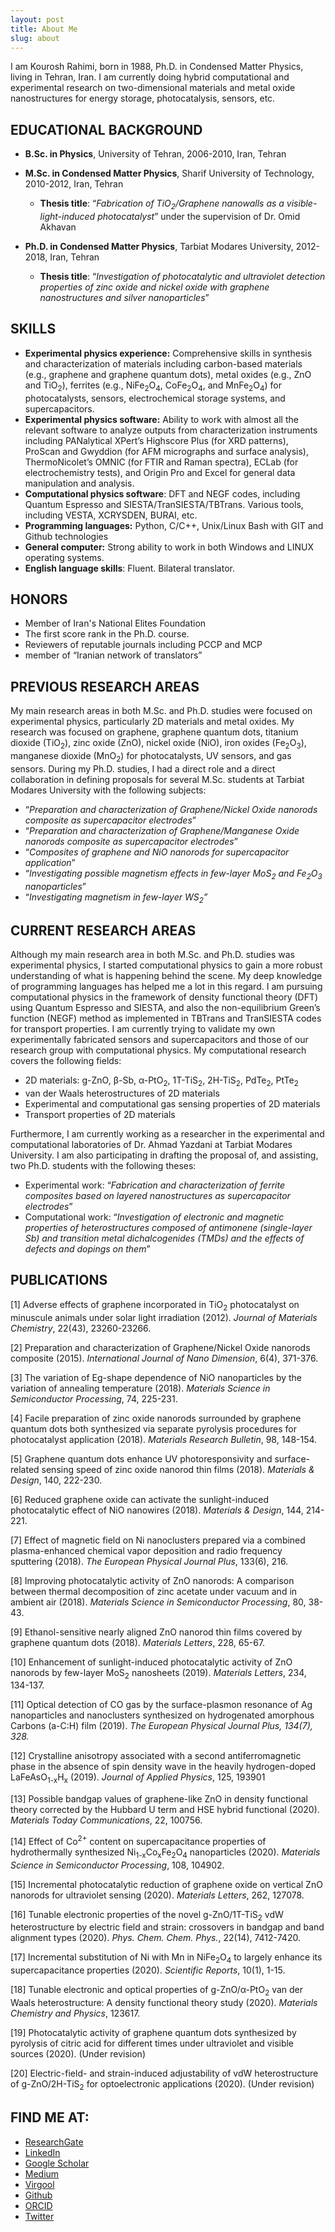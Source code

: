 ```yaml
---
layout: post
title: About Me
slug: about
---
```


I am Kourosh Rahimi, born in 1988, Ph.D. in Condensed Matter Physics, living in Tehran, Iran. I am currently doing hybrid computational and experimental research on two-dimensional materials and metal oxide nanostructures for energy storage, photocatalysis, sensors, etc.


## EDUCATIONAL BACKGROUND



* **B.Sc. in Physics**, University of Tehran, 2006-2010, Iran, Tehran
* **M.Sc. in Condensed Matter Physics**, Sharif University of Technology, 2010-2012, Iran, Tehran
  * **Thesis title**: “_Fabrication of TiO<sub>2</sub>/Graphene nanowalls as a visible-light-induced photocatalyst_” under the supervision of Dr. Omid Akhavan

* **Ph.D. in Condensed Matter Physics**, Tarbiat Modares University, 2012-2018, Iran, Tehran

  * **Thesis title**: “_Investigation of photocatalytic and ultraviolet detection properties of zinc oxide and nickel oxide with graphene nanostructures and silver nanoparticles_”



## SKILLS

*   **Experimental physics experience:** Comprehensive skills in synthesis and characterization of materials including carbon-based materials (e.g., graphene and graphene quantum dots), metal oxides (e.g., ZnO and TiO<sub>2</sub>), ferrites (e.g., NiFe<sub>2</sub>O<sub>4</sub>, CoFe<sub>2</sub>O<sub>4</sub>, and MnFe<sub>2</sub>O<sub>4</sub>) for photocatalysts, sensors, electrochemical storage systems, and supercapacitors.
*   **Experimental physics software:** Ability to work with almost all the relevant software to analyze outputs from characterization instruments including PANalytical XPert’s Highscore Plus (for XRD patterns), ProScan and Gwyddion (for AFM micrographs and surface analysis), ThermoNicolet’s OMNIC (for FTIR and Raman spectra), ECLab (for electrochemistry tests), and Origin Pro and Excel for general data manipulation and analysis. 
*   **Computational physics software**: DFT and NEGF codes, including Quantum Espresso and SIESTA/TranSIESTA/TBTrans. Various tools, including VESTA, XCRYSDEN, BURAI, etc.
*   **Programming languages:** Python, C/C++, Unix/Linux Bash with GIT and Github technologies
*   **General computer:** Strong ability to work in both Windows and LINUX operating systems.
*   **English language skills**: Fluent. Bilateral translator. 


## HONORS

*   Member of Iran's National Elites Foundation
*   The first score rank in the Ph.D. course.
*   Reviewers of reputable journals including PCCP and MCP
*   member of “Iranian network of translators”


## PREVIOUS RESEARCH AREAS

My main research areas in both M.Sc. and Ph.D. studies were focused on experimental physics, particularly 2D materials and metal oxides. My research was focused on graphene, graphene quantum dots, titanium dioxide (TiO<sub>2</sub>), zinc oxide (ZnO), nickel oxide (NiO), iron oxides (Fe<sub>2</sub>O<sub>3</sub>), manganese dioxide (MnO<sub>2</sub>) for photocatalysts, UV sensors, and gas sensors. During my Ph.D. studies, I had a direct role and a direct collaboration in defining proposals for several M.Sc. students at Tarbiat Modares University with the following subjects:

*   “_Preparation and characterization of Graphene/Nickel Oxide nanorods composite as supercapacitor electrodes_”
*   “_Preparation and characterization of Graphene/Manganese Oxide nanorods composite as supercapacitor electrodes_”
*   “_Composites of graphene and NiO nanorods for supercapacitor application_”
*   “_Investigating possible magnetism effects in few-layer MoS<sub>2</sub> and Fe<sub>2</sub>O<sub>3</sub> nanoparticles_”
*   “_Investigating magnetism in few-layer WS<sub>2</sub>”_


## CURRENT RESEARCH AREAS

Although my main research area in both M.Sc. and Ph.D. studies was experimental physics, I started computational physics to gain a more robust understanding of what is happening behind the scene. My deep knowledge of programming languages has helped me a lot in this regard. I am pursuing computational physics in the framework of density functional theory (DFT) using Quantum Espresso and SIESTA, and also the non-equilibrium Green’s function (NEGF) method as implemented in TBTrans and TranSIESTA codes for transport properties. I am currently trying to validate my own experimentally fabricated sensors and supercapacitors and those of our research group with computational physics. My computational research covers the following fields:

*   2D materials: g-ZnO, β-Sb, α-PtO<sub>2</sub>, 1T-TiS<sub>2</sub>, 2H-TiS<sub>2</sub>, PdTe<sub>2</sub>, PtTe<sub>2</sub>
*   van der Waals heterostructures of 2D materials 
*   Experimental and computational gas sensing properties of 2D materials
*   Transport properties of 2D materials

Furthermore, I am currently working as a researcher in the experimental and computational laboratories of Dr. Ahmad Yazdani at Tarbiat Modares University. I am also participating in drafting the proposal of, and assisting, two Ph.D. students with the following theses:

*   Experimental work: “_Fabrication and characterization of ferrite composites based on layered nanostructures as supercapacitor electrodes_”
*   Computational work: “_Investigation of electronic and magnetic properties of heterostructures composed of antimonene (single-layer Sb) and transition metal dichalcogenides (TMDs) and the effects of defects and dopings on them_”


## PUBLICATIONS

[1] Adverse effects of graphene incorporated in TiO<sub>2</sub> photocatalyst on minuscule animals under solar light irradiation (2012). _Journal of Materials Chemistry_, 22(43), 23260-23266. 

[2] Preparation and characterization of Graphene/Nickel Oxide nanorods composite (2015). _International Journal of Nano Dimension_, 6(4), 371-376.

[3] The variation of Eg-shape dependence of NiO nanoparticles by the variation of annealing temperature (2018). _Materials Science in Semiconductor Processing_, 74, 225-231.

[4] Facile preparation of zinc oxide nanorods surrounded by graphene quantum dots both synthesized via separate pyrolysis procedures for photocatalyst application (2018). _Materials Research Bulletin_, 98, 148-154.

[5] Graphene quantum dots enhance UV photoresponsivity and surface-related sensing speed of zinc oxide nanorod thin films (2018). _Materials & Design_, 140, 222-230.

[6] Reduced graphene oxide can activate the sunlight-induced photocatalytic effect of NiO nanowires (2018). _Materials & Design_, 144, 214-221.

[7] Effect of magnetic field on Ni nanoclusters prepared via a combined plasma-enhanced chemical vapor deposition and radio frequency sputtering (2018). _The European Physical Journal Plus_, 133(6), 216.

[8] Improving photocatalytic activity of ZnO nanorods: A comparison between thermal decomposition of zinc acetate under vacuum and in ambient air (2018). _Materials Science in Semiconductor Processing_, 80, 38-43.

[9] Ethanol-sensitive nearly aligned ZnO nanorod thin films covered by graphene quantum dots (2018). _Materials Letters_, 228, 65-67.

[10] Enhancement of sunlight-induced photocatalytic activity of ZnO nanorods by few-layer MoS<sub>2</sub> nanosheets (2019). _Materials Letters_, 234, 134-137.

[11] Optical detection of CO gas by the surface-plasmon resonance of Ag nanoparticles and nanoclusters synthesized on hydrogenated amorphous Carbons (a-C:H) film (2019). _The European Physical Journal Plus, 134(7), 328._

[12] Crystalline anisotropy associated with a second antiferromagnetic phase in the absence of spin density wave in the heavily hydrogen-doped LaFeAsO<sub>1-x</sub>H<sub>x</sub> (2019). _Journal of Applied Physics_, 125, 193901

[13] Possible bandgap values of graphene-like ZnO in density functional theory corrected by the Hubbard U term and HSE hybrid functional (2020). _Materials Today Communications_, 22, 100756.

[14] Effect of Co<sup>2+</sup> content on supercapacitance properties of hydrothermally synthesized Ni<sub>1-x</sub>Co<sub>x</sub>Fe<sub>2</sub>O<sub>4</sub> nanoparticles (2020). _Materials Science in Semiconductor Processing_, 108, 104902.

[15] Incremental photocatalytic reduction of graphene oxide on vertical ZnO nanorods for ultraviolet sensing (2020). _Materials Letters_, 262, 127078.

[16] Tunable electronic properties of the novel g-ZnO/1T-TiS<sub>2</sub> vdW heterostructure by electric field and strain: crossovers in bandgap and band alignment types (2020). _Phys. Chem. Chem. Phys._, 22(14), 7412-7420.

[17] Incremental substitution of Ni with Mn in NiFe<sub>2</sub>O<sub>4</sub> to largely enhance its supercapacitance properties (2020). _Scientific Reports_, 10(1), 1-15.

[18] Tunable electronic and optical properties of g-ZnO/α-PtO<sub>2</sub> van der Waals heterostructure: A density functional theory study (2020). _Materials Chemistry and Physics_, 123617.

[19] Photocatalytic activity of graphene quantum dots synthesized by pyrolysis of citric acid for different times under ultraviolet and visible sources (2020). (Under revision) 

[20] Electric-field- and strain-induced adjustability of vdW heterostructure of g-ZnO/2H-TiS<sub>2</sub> for optoelectronic applications (2020). (Under revision) 


## FIND ME AT:
* [ResearchGate](https://www.researchgate.net/profile/Kourosh_Rahimi)
* [LinkedIn](https://www.linkedin.com/in/kourosh-rahimi)
* [Google Scholar](https://scholar.google.com/citations?user=Z7FLTX4AAAAJ&hl=en)
* [Medium](https://medium.com/@kourosh_rahimi)
* [Virgool](https://virgool.io/@kourosh_rahimi)
* [Github](https://github.com/kouroshrahimi)
* [ORCID](https://orcid.org/0000-0002-9536-1903)
* [Twitter](https://www.twitter.com/rahimi_kourosh)
